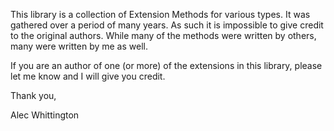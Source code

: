 This library is a collection of Extension Methods for various types.
It was gathered over a period of many years. As such it is impossible
to give credit to the original authors. While many of the methods were
written by others, many were written by me as well.

If you are an author of one (or more) of the extensions in this library,
please let me know and I will give you credit.

Thank you,

Alec Whittington